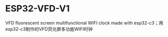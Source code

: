 # ESP32-VFD-V1
VFD fluorescent screen multifunctional WIFI clock made with esp32-c3；用esp32-c3制作的VFD荧光屏多功能WIFI时钟
